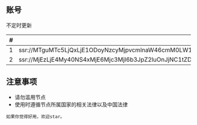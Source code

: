 ## 账号
 不定时更新
 
   *#* | SSR://   
  ------------- | -------------
   1 | ssr://MTguMTc5LjQxLjE1ODoyNzcyMjpvcmlnaW46cmM0LW1kNTpwbGFpbjplbWQ2WjNwbmVtYy8_b2Jmc3BhcmFtPWFYUjFibVZ6TG1Gd2NHeGxMbU52YlEmcmVtYXJrcz1NUSZncm91cD1NVEl6Y3pFeU0zTXhNak55
   2 | ssr://MjEzLjE4My40NS4xMjE6Mjc3MjI6b3JpZ2luOnJjNC1tZDU6cGxhaW46ZW1kNlozcG5lbWMvP29iZnNwYXJhbT1hWFIxYm1WekxtRndjR3hsTG1OdmJRJnJlbWFya3M9TWcmZ3JvdXA9TVRJemN6RXlNM014TWpOeQ


## 注意事项
 * 请勿滥用节点   
 * 使用时遵循节点所属国家的相关法律以及中国法律

`如果你觉得好用，欢迎star。`
